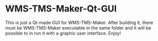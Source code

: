 # WMS-TMS-Maker-Qt-GUI
This is just a Qt-made GUI for WMS-TMS-Maker. After building it, there must be WMS-TMS-Maker executable in the same folder and it will be possible to in run it with a graphic user interface. Enjoy!
